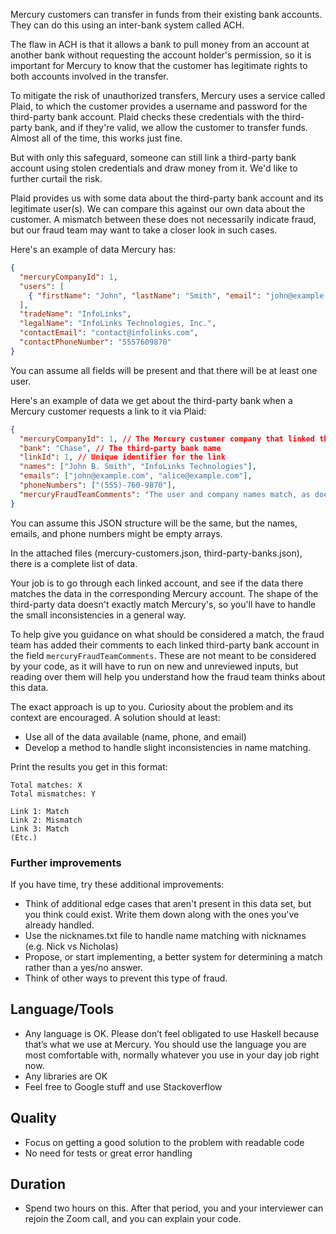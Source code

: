 Mercury customers can transfer in funds from their existing bank accounts. They can do this using an inter-bank system called ACH.

The flaw in ACH is that it allows a bank to pull money from an account at another bank without requesting the account holder's permission, so it is important for Mercury to know that the customer has legitimate rights to both accounts involved in the transfer.

To mitigate the risk of unauthorized transfers, Mercury uses a service called Plaid, to which the customer provides a username and password for the third-party bank account. Plaid checks these credentials with the third-party bank, and if they're valid, we allow the customer to transfer funds. Almost all of the time, this works just fine.

But with only this safeguard, someone can still link a third-party bank account using stolen credentials and draw money from it. We'd like to further curtail the risk.

Plaid provides us with some data about the third-party bank account and its legitimate user(s). We can compare this against our own data about the customer. A mismatch between these does not necessarily indicate fraud, but our fraud team may want to take a closer look in such cases.

Here's an example of data Mercury has:

```json
{
  "mercuryCompanyId": 1,
  "users": [
    { "firstName": "John", "lastName": "Smith", "email": "john@example.com" }
  ],
  "tradeName": "InfoLinks",
  "legalName": "InfoLinks Technologies, Inc.",
  "contactEmail": "contact@infolinks.com",
  "contactPhoneNumber": "5557609870"
}
```

You can assume all fields will be present and that there will be at least one user.

Here's an example of data we get about the third-party bank when a Mercury customer requests a link to it via Plaid:

```json
{
  "mercuryCompanyId": 1, // The Mercury customer company that linked this account
  "bank": "Chase", // The third-party bank name
  "linkId": 1, // Unique identifier for the link
  "names": ["John B. Smith", "InfoLinks Technologies"],
  "emails": ["john@example.com", "alice@example.com"],
  "phoneNumbers": ["(555)-760-9870"],
  "mercuryFraudTeamComments": "The user and company names match, as does the phone number. Looks like a clear match."
}
```

You can assume this JSON structure will be the same, but the names, emails, and phone numbers might be empty arrays.

In the attached files (mercury-customers.json, third-party-banks.json), there is a complete list of data.

Your job is to go through each linked account, and see if the data there matches the data in the corresponding Mercury account. The shape of the third-party data doesn't exactly match Mercury's, so you'll have to handle the small inconsistencies in a general way.

To help give you guidance on what should be considered a match, the fraud team has added their comments to each linked third-party bank account in the field `mercuryFraudTeamComments`. These are not meant to be considered by your code, as it will have to run on new and unreviewed inputs, but reading over them will help you understand how the fraud team thinks about this data.

The exact approach is up to you. Curiosity about the problem and its context are encouraged. A solution should at least:

- Use all of the data available (name, phone, and email)
- Develop a method to handle slight inconsistencies in name matching.

Print the results you get in this format:

```
Total matches: X
Total mismatches: Y

Link 1: Match
Link 2: Mismatch
Link 3: Match
(Etc.)
```

### Further improvements

If you have time, try these additional improvements:

- Think of additional edge cases that aren't present in this data set, but you think could exist. Write them down along with the ones you've already handled.
- Use the nicknames.txt file to handle name matching with nicknames (e.g. Nick vs Nicholas)
- Propose, or start implementing, a better system for determining a match rather than a yes/no answer.
- Think of other ways to prevent this type of fraud.

## Language/Tools

- Any language is OK. Please don’t feel obligated to use Haskell because that’s what we use at Mercury. You should use the language you are most comfortable with, normally whatever you use in your day job right now.
- Any libraries are OK
- Feel free to Google stuff and use Stackoverflow

## Quality

- Focus on getting a good solution to the problem with readable code
- No need for tests or great error handling

## Duration

- Spend two hours on this. After that period, you and your interviewer can rejoin the Zoom call, and you can explain your code.
